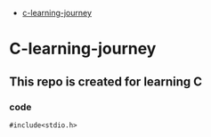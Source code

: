  - [c-learning-journey](clearningjourney)
# C-learning-journey
## This repo is created for learning C
### code 
```
#include<stdio.h>
```

